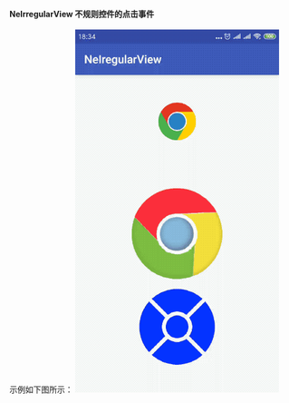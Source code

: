 #### NeIrregularView 不规则控件的点击事件
示例如下图所示：
![image](https://github.com/tianyalu/NeIrregularView/blob/master/show/show.gif)